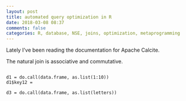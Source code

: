 ```yaml
---
layout: post
title: automated query optimization in R
date: 2018-03-08 08:37
comments: false
categories: R, database, NSE, joins, optimization, metaprogramming
---
```


Lately I've been reading the documentation for Apache Calcite.

The natural join is associative and commutative.

```{R}

d1 = do.call(data.frame, as.list(1:10))
d1$key12 = 

d3 = do.call(data.frame, as.list(letters))


```
